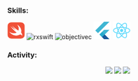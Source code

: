 <h3 align="left">Skills:</h3>
<p align="left"> <img src="https://raw.githubusercontent.com/devicons/devicon/master/icons/swift/swift-original.svg" alt="swift" width="40" height="40"/> <img src="https://raw.githubusercontent.com/ReactiveX/RxSwift/2.0.0-beta.3/assets/Rx_Logo_M.png" alt="rxswift" width="40" height="40"/> <img src="https://www.vectorlogo.zone/logos/apple_objectivec/apple_objectivec-icon.svg" alt="objectivec" width="40" height="40"/> <img src="https://raw.githubusercontent.com/devicons/devicon/master/icons/flutter/flutter-original.svg" alt="linux" width="40" height="40"/> <img src="https://raw.githubusercontent.com/devicons/devicon/master/icons/react/react-original.svg" alt="python" width="40" height="40"/></p>
<h3 align="left">Activity:</h3>
<p align="center">
  <img height="50%" width="auto" src ="https://github-readme-stats.vercel.app/api?username=ngocpd-1250&show_icons=true&count_private=true&theme=darcula&hide_border=true&hide=issues,contribs&bg_color=00000000">
  <img height="50%" width="auto" src ="https://github-readme-stats.vercel.app/api/top-langs/?username=ngocpd-1250&layout=compact&hide_border=true&theme=darcula&bg_color=00000000&langs_count=6&hide=jupyter%20notebook,tex,css,php&exclude_repo=Pacman-AI">
  <img src ="https://github-readme-streak-stats.herokuapp.com?user=ngocpd-1250&theme=darcula&hide_border=true&background=FFFFFF00">
  <br>
  <br>
</p>
